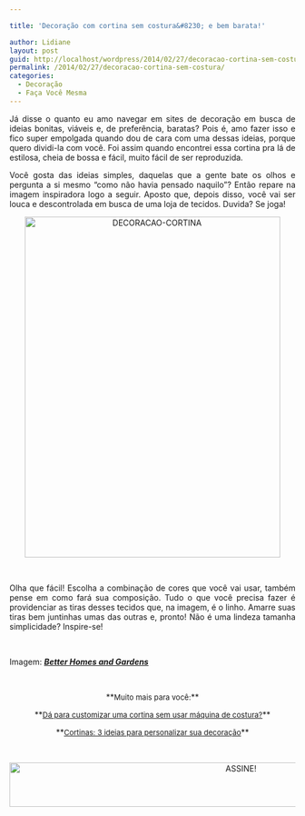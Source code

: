 ```yaml
---

title: 'Decoração com cortina sem costura&#8230; e bem barata!'

author: Lidiane
layout: post
guid: http://localhost/wordpress/2014/02/27/decoracao-cortina-sem-costura/
permalink: /2014/02/27/decoracao-cortina-sem-costura/
categories:
  - Decoração
  - Faça Você Mesma
---
```

<p style="text-align: justify;">
  Já disse o quanto eu amo navegar em sites de decoração em busca de ideias bonitas, viáveis e, de preferência, baratas? Pois é, amo fazer isso e fico super empolgada quando dou de cara com uma dessas ideias, porque quero dividi-la com você. Foi assim quando encontrei essa cortina pra lá de estilosa, cheia de bossa e fácil, muito fácil de ser reproduzida.
</p>

<p style="text-align: justify;">
  Você gosta das ideias simples, daquelas que a gente bate os olhos e pergunta a si mesmo “como não havia pensado naquilo”? Então repare na imagem inspiradora logo a seguir. Aposto que, depois disso, você vai ser louca e descontrolada em busca de uma loja de tecidos. Duvida? Se joga!
</p>

<!--more-->

<p align="center">
  <a href="http://www.trololodemulher.com.br/blog/wp-content/uploads/2014/02/DECORACAO-CORTINA.jpg"><img class="alignnone size-full wp-image-9939" src="http://www.trololodemulher.com.br/blog/wp-content/uploads/2014/02/DECORACAO-CORTINA.jpg" alt="DECORACAO-CORTINA" width="450" height="600" /></a>
</p>

&nbsp;

<p style="text-align: justify;">
  Olha que fácil! Escolha a combinação de cores que você vai usar, também pense em como fará sua composição. Tudo o que você precisa fazer é providenciar as tiras desses tecidos que, na imagem, é o linho. Amarre suas tiras bem juntinhas umas das outras e, pronto! Não é uma lindeza tamanha simplicidade? Inspire-se!
</p>

&nbsp;

Imagem: **_<a href="http://www.bhg.com/" target="_blank">Better Homes and Gardens</a>_**

&nbsp;

<p align="center">
  **<span style="font-size: small;">Muito mais para você:</span>**
</p>

<p align="center">
  **<a href="http://www.trololodemulher.com.br/2012/07/18/cortina-decoracao/"><span style="font-size: small;">Dá para customizar uma cortina sem usar máquina de costura?</span></a>**
</p>

<p align="center">
  **<a href="http://www.decoracaodacasa.com/cortinas-ideias-decoracao/" target="_blank"><span style="font-size: small;">Cortinas: 3 ideias para personalizar sua decoração</span></a>**
</p>

&nbsp;

<p align="center">
  <a href="http://feedburner.google.com/fb/a/mailverify?uri=blogBichaFemea&loc=en_US" target="_blank"><img class="alignnone size-full wp-image-10439" src="http://www.trololodemulher.com.br/blog/wp-content/uploads/2014/09/ASSINE.png" alt="ASSINE!" width="800" height="78" /></a>
</p>